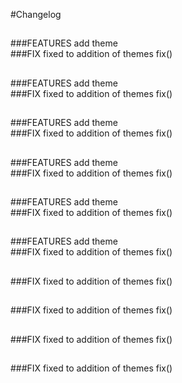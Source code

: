 #Changelog   
##   
###FEATURES
    add theme   
###FIX
    fixed to addition of themes fix()
   
##   
###FEATURES
    add theme   
###FIX
    fixed to addition of themes fix()
   
##   
###FEATURES
    add theme   
###FIX
    fixed to addition of themes fix()
   
##   
###FEATURES
    add theme   
###FIX
    fixed to addition of themes fix()
   
##   
###FEATURES
    add theme   
###FIX
    fixed to addition of themes fix()
   
##   
###FEATURES
    add theme   
###FIX
    fixed to addition of themes fix()
   
##   
###FIX
    fixed to addition of themes fix()
   
##   
###FIX
    fixed to addition of themes fix()
   
##   
###FIX
    fixed to addition of themes fix()
   
##   
###FIX
    fixed to addition of themes fix()
   
##
   
##

